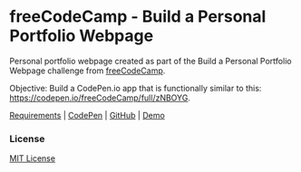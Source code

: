 # freeCodeCamp - Build a Personal Portfolio Webpage

Personal portfolio webpage created as part of the Build a Personal Portfolio Webpage challenge from [freeCodeCamp](https://www.freecodecamp.org).

Objective: Build a CodePen.io app that is functionally similar to this: https://codepen.io/freeCodeCamp/full/zNBOYG.

[Requirements](https://learn.freecodecamp.org/responsive-web-design/responsive-web-design-projects/build-a-personal-portfolio-webpage) | [CodePen](https://codepen.io/solomonkamanga/full/RLZgMb/) | [GitHub](https://github.com/solomonkamanga/personal-portfolio) | [Demo](https://solomonkamanga.github.io/personal-portfolio/)


### License

[MIT License](LICENSE.md)
